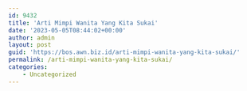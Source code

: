 ```yaml
---
id: 9432
title: 'Arti Mimpi Wanita Yang Kita Sukai'
date: '2023-05-05T08:44:02+00:00'
author: admin
layout: post
guid: 'https://bos.awn.biz.id/arti-mimpi-wanita-yang-kita-sukai/'
permalink: /arti-mimpi-wanita-yang-kita-sukai/
categories:
    - Uncategorized
---
```


